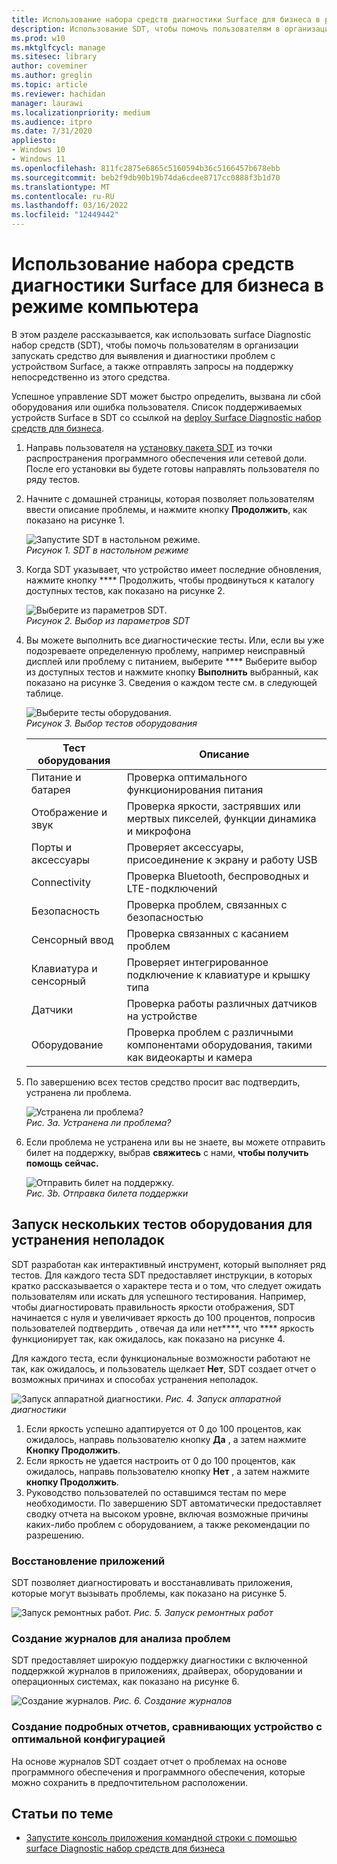 ```yaml
---
title: Использование набора средств диагностики Surface для бизнеса в режиме компьютера
description: Использование SDT, чтобы помочь пользователям в организации запускать средство для выявления и диагностики проблем с устройством Surface, а также отправлять запросы на поддержку непосредственно из этого средства.
ms.prod: w10
ms.mktglfcycl: manage
ms.sitesec: library
author: coveminer
ms.author: greglin
ms.topic: article
ms.reviewer: hachidan
manager: laurawi
ms.localizationpriority: medium
ms.audience: itpro
ms.date: 7/31/2020
appliesto:
- Windows 10
- Windows 11
ms.openlocfilehash: 811fc2875e6865c5160594b36c5166457b678ebb
ms.sourcegitcommit: beb2f9db90b19b74da6cdee8717cc0888f3b1d70
ms.translationtype: MT
ms.contentlocale: ru-RU
ms.lasthandoff: 03/16/2022
ms.locfileid: "12449442"
---
```

# <a name="use-surface-diagnostic-toolkit-for-business-in-desktop-mode"></a>Использование набора средств диагностики Surface для бизнеса в режиме компьютера

В этом разделе рассказывается, как использовать surface Diagnostic набор средств (SDT), чтобы помочь пользователям в организации запускать средство для выявления и диагностики проблем с устройством Surface, а также отправлять запросы на поддержку непосредственно из этого средства. 

Успешное управление SDT может быстро определить, вызвана ли сбой оборудования или ошибка пользователя. Список поддерживаемых устройств Surface в SDT со ссылкой на [deploy Surface Diagnostic набор средств для бизнеса](surface-diagnostic-toolkit-business.md).


1. Направь пользователя на [установку пакета SDT](surface-diagnostic-toolkit-business.md#preparing-the-sdt-package-for-distribution) из точки распространения программного обеспечения или сетевой доли. После его установки вы будете готовы направлять пользователя по ряду тестов. 

2. Начните с домашней страницы, которая позволяет пользователям ввести описание проблемы, и нажмите кнопку **Продолжить**, как показано на рисунке 1.

    ![Запустите SDT в настольном режиме.](images/sdt-desk-1.png)<br/>
    *Рисунок 1. SDT в настольном режиме*

3. Когда SDT указывает, что устройство имеет последние обновления, нажмите кнопку **** Продолжить, чтобы продвинуться к каталогу доступных тестов, как показано на рисунке 2.

    ![Выберите из параметров SDT.](images/sdt1.png)<br/>
    *Рисунок 2. Выбор из параметров SDT*

4. Вы можете выполнить все диагностические тесты. Или, если вы уже подозреваете определенную проблему, например неисправный дисплей или проблему с питанием, выберите **** Выберите выбор из доступных тестов и нажмите кнопку **Выполнить** выбранный, как показано на рисунке 3. Сведения о каждом тесте см. в следующей таблице. 

    ![Выберите тесты оборудования.](images/sdt2.png)<br/>
    *Рисунок 3. Выбор тестов оборудования*

    Тест оборудования | Описание
    --- | ---
    Питание и батарея |  Проверка оптимального функционирования питания
    Отображение и звук   | Проверка яркости, застрявших или мертвых пикселей, функции динамика и микрофона
    Порты и аксессуары   | Проверяет аксессуары, присоединение к экрану и работу USB
    Connectivity |  Проверка Bluetooth, беспроводных и LTE-подключений
    Безопасность    | Проверка проблем, связанных с безопасностью
    Сенсорный ввод   | Проверка связанных с касанием проблем
    Клавиатура и сенсорный |    Проверяет интегрированное подключение к клавиатуре и крышку типа
    Датчики | Проверка работы различных датчиков на устройстве
    Оборудование |  Проверка проблем с различными компонентами оборудования, такими как видеокарты и камера

5. По завершению всех тестов средство просит вас подтвердить, устранена ли проблема. 

    ![Устранена ли проблема?](images/sdt3.png)<br/>
    *Рис. 3a. Устранена ли проблема?*

6. Если проблема не устранена или вы не знаете, вы можете отправить билет на поддержку, выбрав **свяжитесь** с нами, **чтобы получить помощь сейчас.**
 
    ![Отправить билет на поддержку.](images/sdt4.png)<br/>
    *Рис. 3b. Отправка билета поддержки*

<span id="multiple" />

## <a name="running-multiple-hardware-tests-to-troubleshoot-issues"></a>Запуск нескольких тестов оборудования для устранения неполадок

SDT разработан как интерактивный инструмент, который выполняет ряд тестов. Для каждого теста SDT предоставляет инструкции, в которых кратко рассказывается о характере теста и о том, что следует ожидать пользователям или искать для успешного тестирования. Например, чтобы диагностировать правильность яркости отображения, SDT начинается с нуля и увеличивает яркость до 100 процентов, попросив пользователей подтвердить , отвечая да или нет****, что **** яркость функционирует так, как ожидалось, как показано на рисунке 4. 

Для каждого теста, если функциональные возможности работают не так, как ожидалось, и пользователь щелкает **Нет**, SDT создает отчет о возможных причинах и способах устранения неполадок. 

![Запуск аппаратной диагностики.](images/sdt-desk-4.png)
 *Рис. 4. Запуск аппаратной диагностики*

1. Если яркость успешно адаптируется от 0 до 100 процентов, как ожидалось, направь пользователю кнопку **Да** , а затем нажмите **Кнопку Продолжить**. 
2. Если яркость не удается настроить от 0 до 100 процентов, как ожидалось, направь пользователю кнопку **Нет** , а затем нажмите **кнопку Продолжить**. 
3. Руководство пользователей по оставшимся тестам по мере необходимости. По завершению SDT автоматически предоставляет сводку отчета на высоком уровне, включая возможные причины каких-либо проблем с оборудованием, а также рекомендации по разрешению.


### <a name="repairing-applications"></a>Восстановление приложений

SDT позволяет диагностировать и восстанавливать приложения, которые могут вызывать проблемы, как показано на рисунке 5.

![Запуск ремонтных работ.](images/sdt-desk-5.png)
 *Рис. 5. Запуск ремонтных работ*
<span id="logs" />

### <a name="generating-logs-for-analyzing-issues"></a>Создание журналов для анализа проблем 

SDT предоставляет широкую поддержку диагностики с включенной поддержкой журналов в приложениях, драйверах, оборудовании и операционных системах, как показано на рисунке 6.

![Создание журналов.](images/sdt-desk-6.png)
 *Рис. 6. Создание журналов*

<span id="detailed-report" />

### <a name="generating-detailed-report-comparing-device-vs-optimal-configuration"></a>Создание подробных отчетов, сравнивающих устройство с оптимальной конфигурацией

На основе журналов SDT создает отчет о проблемах на основе программного обеспечения и программного обеспечения, которые можно сохранить в предпочтительном расположении.

## <a name="related-topics"></a>Статьи по теме

- [Запустите консоль приложения командной строки с помощью surface Diagnostic набор средств для бизнеса](surface-diagnostic-toolkit-command-line.md)
